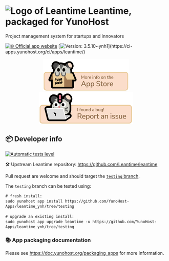 <!--
N.B.: This README was automatically generated by <https://github.com/YunoHost/apps_tools/blob/main/readme_generator>
It shall NOT be edited by hand.
-->

<h1>
  <img src="https://raw.githubusercontent.com/YunoHost/apps/main/logos/leantime.png" width="32px" alt="Logo of Leantime">
  Leantime, packaged for YunoHost
</h1>

Project management system for startups and innovators

[![🌐 Official app website](https://img.shields.io/badge/Official_app_website-darkgreen?style=for-the-badge)](https://leantime.io/)
[![Version: 3.5.10~ynh1](https://img.shields.io/badge/Version-3.5.10~ynh1-rgba(0,150,0,1)?style=for-the-badge)](https://ci-apps.yunohost.org/ci/apps/leantime/)

<div align="center">
<a href="https://apps.yunohost.org/app/leantime"><img height="100px" src="https://github.com/YunoHost/yunohost-artwork/raw/refs/heads/main/badges/neopossum-badges/badge_more_info_on_the_appstore.svg"/></a>
<a href="https://github.com/YunoHost-Apps/leantime_ynh/issues"><img height="100px" src="https://github.com/YunoHost/yunohost-artwork/raw/refs/heads/main/badges/neopossum-badges/badge_report_an_issue.svg"/></a>
</div>

## 📦 Developer info

[![Automatic tests level](https://apps.yunohost.org/badge/cilevel/leantime)](https://ci-apps.yunohost.org/ci/apps/leantime/)

🛠️ Upstream Leantime repository: <https://github.com/Leantime/leantime>

Pull request are welcome and should target the [`testing` branch](https://github.com/YunoHost-Apps/leantime_ynh/tree/testing).

The `testing` branch can be tested using:
```
# fresh install:
sudo yunohost app install https://github.com/YunoHost-Apps/leantime_ynh/tree/testing

# upgrade an existing install:
sudo yunohost app upgrade leantime -u https://github.com/YunoHost-Apps/leantime_ynh/tree/testing
```

### 📚 App packaging documentation

Please see <https://doc.yunohost.org/packaging_apps> for more information.